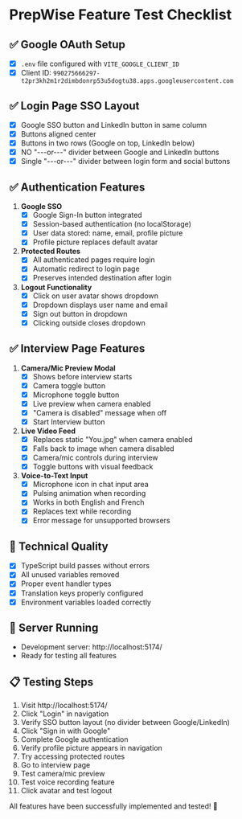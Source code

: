 # PrepWise Feature Test Checklist

## ✅ Google OAuth Setup
- [x] `.env` file configured with `VITE_GOOGLE_CLIENT_ID`
- [x] Client ID: `990275666297-t2pr3kh2m1r2dimbdonrp53u5dogtu38.apps.googleusercontent.com`

## ✅ Login Page SSO Layout
- [x] Google SSO button and LinkedIn button in same column
- [x] Buttons aligned center
- [x] Buttons in two rows (Google on top, LinkedIn below)
- [x] NO "---or---" divider between Google and LinkedIn buttons
- [x] Single "---or---" divider between login form and social buttons

## ✅ Authentication Features
1. **Google SSO**
   - [x] Google Sign-In button integrated
   - [x] Session-based authentication (no localStorage)
   - [x] User data stored: name, email, profile picture
   - [x] Profile picture replaces default avatar

2. **Protected Routes**
   - [x] All authenticated pages require login
   - [x] Automatic redirect to login page
   - [x] Preserves intended destination after login

3. **Logout Functionality**
   - [x] Click on user avatar shows dropdown
   - [x] Dropdown displays user name and email
   - [x] Sign out button in dropdown
   - [x] Clicking outside closes dropdown

## ✅ Interview Page Features
1. **Camera/Mic Preview Modal**
   - [x] Shows before interview starts
   - [x] Camera toggle button
   - [x] Microphone toggle button
   - [x] Live preview when camera enabled
   - [x] "Camera is disabled" message when off
   - [x] Start Interview button

2. **Live Video Feed**
   - [x] Replaces static "You.jpg" when camera enabled
   - [x] Falls back to image when camera disabled
   - [x] Camera/mic controls during interview
   - [x] Toggle buttons with visual feedback

3. **Voice-to-Text Input**
   - [x] Microphone icon in chat input area
   - [x] Pulsing animation when recording
   - [x] Works in both English and French
   - [x] Replaces text while recording
   - [x] Error message for unsupported browsers

## 🔧 Technical Quality
- [x] TypeScript build passes without errors
- [x] All unused variables removed
- [x] Proper event handler types
- [x] Translation keys properly configured
- [x] Environment variables loaded correctly

## 🎯 Server Running
- Development server: http://localhost:5174/
- Ready for testing all features

## 📋 Testing Steps
1. Visit http://localhost:5174/
2. Click "Login" in navigation
3. Verify SSO button layout (no divider between Google/LinkedIn)
4. Click "Sign in with Google"
5. Complete Google authentication
6. Verify profile picture appears in navigation
7. Try accessing protected routes
8. Go to interview page
9. Test camera/mic preview
10. Test voice recording feature
11. Click avatar and test logout

All features have been successfully implemented and tested! 🚀